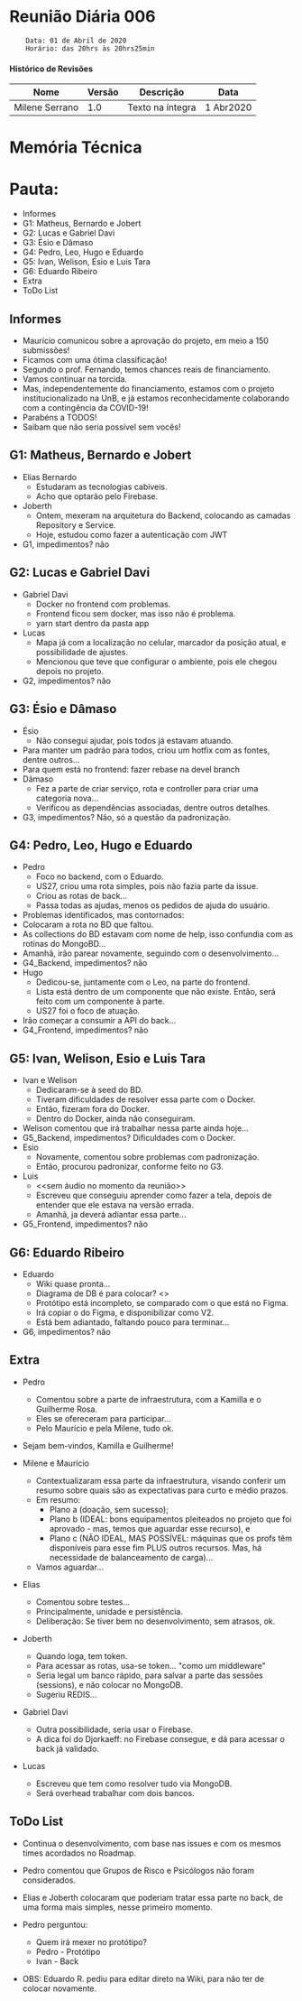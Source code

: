 
# Reunião Diária 006
        Data: 01 de Abril de 2020
        Horário: das 20hrs às 20hrs25min

#### Histórico de Revisões
|Nome |  Versão | Descrição |  Data    |
|-----------------------------------|--------------------|---------------|-----------------|
| Milene Serrano | 1.0 | Texto na íntegra |1 Abr2020 |

# Memória Técnica

# Pauta:
- Informes
- G1: Matheus, Bernardo e Jobert
- G2: Lucas e Gabriel Davi
- G3: Ésio e Dâmaso
- G4: Pedro, Leo, Hugo e Eduardo
- G5: Ivan, Welison, Esio e Luis Tara
- G6: Eduardo Ribeiro
- Extra
- ToDo List

## Informes
- Maurício comunicou sobre a aprovação do projeto, em meio a 150 submissões!
- Ficamos com uma ótima classificação!
- Segundo o prof. Fernando, temos chances reais de financiamento.
- Vamos continuar na torcida.
- Mas, independentemente do financiamento, estamos com o projeto institucionalizado na UnB, e já estamos reconhecidamente colaborando com a contingência da COVID-19!
- Parabéns a TODOS!
- Saibam que não seria possível sem vocês!


## G1: Matheus, Bernardo e Jobert
- Elias Bernardo
    - Estudaram as tecnologias cabíveis.
    - Acho que optarão pelo Firebase.
- Joberth
    - Ontem, mexeram na arquitetura do Backend, colocando as camadas Repository e Service.
    - Hoje, estudou como fazer a autenticação com JWT
- G1, impedimentos? não

## G2: Lucas e Gabriel Davi
- Gabriel Davi
    - Docker no frontend com problemas.
    - Frontend ficou sem docker, mas isso não é problema.
    - yarn start dentro da pasta app
- Lucas
    - Mapa já com a localização no celular, marcador da posição atual, e possibilidade de ajustes.
    - Mencionou que teve que configurar o ambiente, pois ele chegou depois no projeto.
- G2, impedimentos? não

## G3: Ésio e Dâmaso
- Ésio
    - Não consegui ajudar, pois todos já estavam atuando.
- Para manter um padrão para todos, criou um hotfix com as fontes, dentre outros...
- Para quem está no frontend: fazer rebase na devel branch
- Dâmaso
    - Fez a parte de criar serviço, rota e controller para criar uma categoria nova...
    - Verificou as dependências associadas, dentre outros detalhes.
- G3, impedimentos? Não, só a questão da padronização.

## G4: Pedro, Leo, Hugo e Eduardo
- Pedro
    - Foco no backend, com o Eduardo.
    - US27, criou uma rota simples, pois não fazia parte da issue.
    - Criou as rotas de back...
    - Passa todas as ajudas, menos os pedidos de ajuda do usuário.
- Problemas identificados, mas contornados:
- Colocaram a rota no BD que faltou.
- As collections do BD estavam com nome de help, isso confundia com as rotinas do MongoBD...
- Amanhã, irão parear novamente, seguindo com o desenvolvimento...
- G4_Backend, impedimentos? não
- Hugo
    - Dedicou-se, juntamente com o Leo, na parte do frontend.
    - Lista está dentro de um componente que não existe. Então, será feito com um componente à parte.
    - US27 foi o foco de atuação.
- Irão começar a consumir a API do back...
- G4_Frontend, impedimentos? não

## G5: Ivan, Welison, Esio e Luis Tara
- Ivan e Welison
    - Dedicaram-se à seed do BD.
    - Tiveram dificuldades de resolver essa parte com o Docker.
    - Então, fizeram fora do Docker.
    - Dentro do Docker, ainda não conseguiram.
- Welison comentou que irá trabalhar nessa parte ainda hoje...
- G5_Backend, impedimentos? Dificuldades com o Docker.
- Esio
    - Novamente, comentou sobre problemas com padronização.
    - Então, procurou padronizar, conforme feito no G3.
- Luis
    - <<sem áudio no momento da reunião>>
    - Escreveu que conseguiu aprender como fazer a tela, depois de entender que ele estava na versão errada.
    - Amanhã, ja deverá adiantar essa parte...
- G5_Frontend, impedimentos? não

## G6: Eduardo Ribeiro
- Eduardo
    - Wiki quase pronta...
    - Diagrama de DB é para colocar? <<conferir com a equipe>>
    - Protótipo está incompleto, se comparado com o que está no Figma.
    - Irá copiar o do Figma, e disponibilizar como V2.
    - Está bem adiantado, faltando pouco para terminar…
- G6, impedimentos? não

## Extra
- Pedro
    - Comentou sobre a parte de infraestrutura, com a Kamilla e o Guilherme Rosa.
    - Eles se ofereceram para participar...
    - Pelo Maurício e pela Milene, tudo ok.
- Sejam bem-vindos, Kamilla e Guilherme!

- Milene e Maurício
    - Contextualizaram essa parte da infraestrutura, visando conferir um resumo sobre quais são as expectativas para curto e médio prazos.
    - Em resumo:
        - Plano a (doação, sem sucesso);
        - Plano b (IDEAL: bons equipamentos pleiteados no projeto que foi aprovado - mas, temos que aguardar esse recurso), e
        - Plano c (NÃO IDEAL, MAS POSSÍVEL: máquinas que os profs têm disponíveis para esse fim PLUS outros recursos. Mas, há necessidade de balanceamento de carga)...
    - Vamos aguardar...
- Elias
    - Comentou sobre testes...
    - Principalmente, unidade e persistência.
    - Deliberação: Se tiver bem no desenvolvimento, sem atrasos, ok.

- Joberth
    - Quando loga, tem token.
    - Para acessar as rotas, usa-se token... "como um middleware"
    - Seria legal um banco rápido, para salvar a parte das sessões (sessions), e não colocar no MongoDB.
    - Sugeriu REDIS...

- Gabriel Davi
    - Outra possibilidade, seria usar o Firebase.
    - A dica foi do Djorkaeff: no Firebase consegue, e dá para acessar o back já validado.

- Lucas
    - Escreveu que tem como resolver tudo via MongoDB.
    - Será overhead trabalhar com dois bancos.

## ToDo List
- Continua o desenvolvimento, com base nas issues e com os mesmos times acordados no Roadmap.
- Pedro comentou que Grupos de Risco e Psicólogos não foram considerados.
- Elias e Joberth colocaram que poderiam tratar essa parte no back, de uma forma mais simples, nesse primeiro momento.

- Pedro perguntou:
    - Quem irá mexer no protótipo?
    - Pedro - Protótipo
    - Ivan - Back
- OBS: Eduardo R. pediu para editar direto na Wiki, para não ter de colocar novamente.
